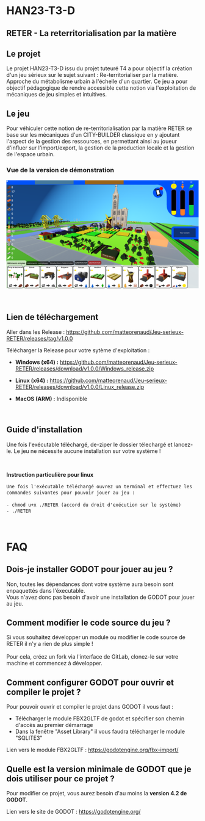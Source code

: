 # **HAN23-T3-D**

## **RETER - La reterritorialisation par la matière**

## **Le projet**

Le projet HAN23-T3-D issu du projet tuteuré T4 a pour objectif la création d'un jeu sérieux sur le sujet suivant : Re-territorialiser par la matière. Approche du métabolisme urbain à l'échelle d'un quartier. 
Ce jeu a pour objectif pédagogique de rendre accessible cette notion via l'exploitation de mécaniques de jeu simples et intuitives.


## **Le jeu**

Pour véhiculer cette notion de re-territorialisation par la matière RETER se base sur les mécaniques d'un CITY-BUILDER classique en y ajoutant l'aspect de la gestion des ressources, en permettant ainsi au joueur d'influer sur l'import/export, la gestion de la production locale et la gestion de l'espace urbain.

### **Vue de la version de démonstration**

![Image de RETER](./GitImages/game.png)

<br>

## **Lien de téléchargement**

Aller dans les Release : https://github.com/matteorenaud/Jeu-serieux-RETER/releases/tag/v1.0.0

Télécharger la Release pour votre sytème d'exploitation :

- **Windows (x64) :** https://github.com/matteorenaud/Jeu-serieux-RETER/releases/download/v1.0.0/Windows_release.zip

- **Linux (x64) :** https://github.com/matteorenaud/Jeu-serieux-RETER/releases/download/v1.0.0/Linux_release.zip

- **MacOS (ARM) :** Indisponible

<br>

## **Guide d'installation**

Une fois l'exécutable téléchargé, de-ziper le dossier télechargé et lancez-le. 
Le jeu ne nécessite aucune installation sur votre système !

<br>


**Instruction particulière pour linux**
```|
Une fois l'exécutable téléchargé ouvrez un terminal et effectuez les commandes suivantes pour pouvoir jouer au jeu :

- chmod u+x ./RETER (accord du droit d'exécution sur le système)
- ./RETER
```

<br>

# FAQ

## Dois-je installer GODOT pour jouer au jeu ?

Non, toutes les dépendances dont votre système aura besoin sont enpaquettés dans l'éxecutable.
<br>
Vous n'avez donc pas besoin d'avoir une installation de GODOT pour jouer au jeu.

## Comment modifier le code source du jeu ?

Si vous souhaitez développer un module ou modifier le code source de RETER il n'y a rien de plus simple !<br><br>
Pour cela, créez un fork via l'interface de GitLab, clonez-le sur votre machine et commencez à développer.

## Comment configurer GODOT pour ouvrir et compiler le projet ?

Pour pouvoir ouvrir et compiler le projet dans GODOT il vous faut :

- Télécharger le module FBX2GLTF de godot et spécifier son chemin d'accès au premier démarrage
- Dans la fenêtre "Asset Library" il vous faudra télécharger le module "SQLITE3"

Lien vers le module FBX2GLTF : https://godotengine.org/fbx-import/

## Quelle est la version minimale de GODOT que je dois utiliser pour ce projet ?

Pour modifier ce projet, vous aurez besoin d'au moins la **version 4.2 de GODOT**.

Lien vers le site de GODOT : https://godotengine.org/


<br>
